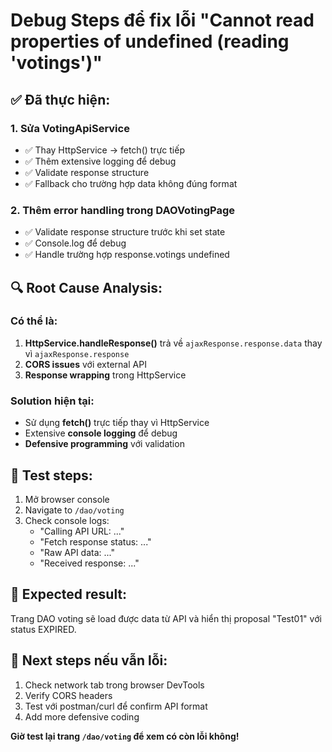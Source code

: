 # Debug Steps để fix lỗi "Cannot read properties of undefined (reading 'votings')"

## ✅ Đã thực hiện:

### 1. **Sửa VotingApiService**
- ✅ Thay HttpService → fetch() trực tiếp
- ✅ Thêm extensive logging để debug
- ✅ Validate response structure
- ✅ Fallback cho trường hợp data không đúng format

### 2. **Thêm error handling trong DAOVotingPage**
- ✅ Validate response structure trước khi set state
- ✅ Console.log để debug
- ✅ Handle trường hợp response.votings undefined

## 🔍 Root Cause Analysis:

### Có thể là:
1. **HttpService.handleResponse()** trả về `ajaxResponse.response.data` thay vì `ajaxResponse.response`
2. **CORS issues** với external API
3. **Response wrapping** trong HttpService

### Solution hiện tại:
- Sử dụng **fetch()** trực tiếp thay vì HttpService
- Extensive **console logging** để debug
- **Defensive programming** với validation

## 🧪 Test steps:

1. Mở browser console
2. Navigate to `/dao/voting`
3. Check console logs:
   - "Calling API URL: ..." 
   - "Fetch response status: ..."
   - "Raw API data: ..."
   - "Received response: ..."

## 🚀 Expected result:

Trang DAO voting sẽ load được data từ API và hiển thị proposal "Test01" với status EXPIRED.

## 📝 Next steps nếu vẫn lỗi:

1. Check network tab trong browser DevTools
2. Verify CORS headers
3. Test với postman/curl để confirm API format
4. Add more defensive coding

**Giờ test lại trang `/dao/voting` để xem có còn lỗi không!**